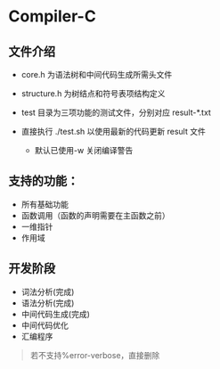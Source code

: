 # Compiler-C

## 文件介绍

- core.h 为语法树和中间代码生成所需头文件
- structure.h 为树结点和符号表项结构定义

- test 目录为三项功能的测试文件，分别对应 result-\*.txt
- 直接执行 ./test.sh 以使用最新的代码更新 result 文件

  - 默认已使用-w 关闭编译警告

## 支持的功能：

- 所有基础功能
- 函数调用（函数的声明需要在主函数之前）
- 一维指针
- 作用域

## 开发阶段

- 词法分析(完成)
- 语法分析(完成)
- 中间代码生成(完成)
- 中间代码优化
- 汇编程序

> 若不支持%error-verbose，直接删除
